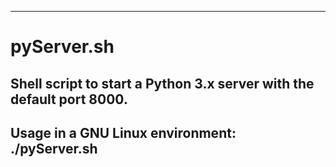 
-------------------------------------------------------------------------
# pyServer.sh
## Shell script to start a Python 3.x server with the default port 8000.
## Usage in a GNU Linux environment: ./pyServer.sh
